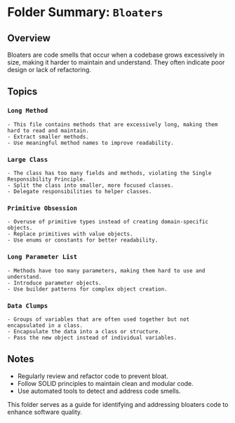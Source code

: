 # Folder Summary: `Bloaters`

## Overview

Bloaters are code smells that occur when a codebase grows excessively in size, making it harder to maintain and understand. They often indicate poor design or lack of refactoring.

## Topics

### `Long Method`
    - This file contains methods that are excessively long, making them hard to read and maintain.
    - Extract smaller methods.
    - Use meaningful method names to improve readability.

### `Large Class`
    - The class has too many fields and methods, violating the Single Responsibility Principle.
    - Split the class into smaller, more focused classes.
    - Delegate responsibilities to helper classes.

### `Primitive Obsession`
    - Overuse of primitive types instead of creating domain-specific objects.
    - Replace primitives with value objects.
    - Use enums or constants for better readability.

### `Long Parameter List`
    - Methods have too many parameters, making them hard to use and understand.
    - Introduce parameter objects.
    - Use builder patterns for complex object creation.

### `Data Clumps`
    - Groups of variables that are often used together but not encapsulated in a class.
    - Encapsulate the data into a class or structure.
    - Pass the new object instead of individual variables.

## Notes

- Regularly review and refactor code to prevent bloat.
- Follow SOLID principles to maintain clean and modular code.
- Use automated tools to detect and address code smells.

This folder serves as a guide for identifying and addressing bloaters code to enhance software quality.